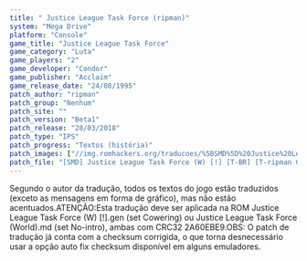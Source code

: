 ```yaml
---
title: " Justice League Task Force (ripman)"
system: "Mega Drive"
platform: "Console"
game_title: "Justice League Task Force"
game_category: "Luta"
game_players: "2"
game_developer: "Condor"
game_publisher: "Acclaim"
game_release_date: "24/08/1995"
patch_author: "ripman"
patch_group: "Nenhum"
patch_site: ""
patch_version: "Beta1"
patch_release: "28/03/2018"
patch_type: "IPS"
patch_progress: "Textos (história)"
patch_images: ["//img.romhackers.org/traducoes/%5BSMD%5D%20Justice%20League%20Task%20Force%20-%20ripman%20-%201.png","//img.romhackers.org/traducoes/%5BSMD%5D%20Justice%20League%20Task%20Force%20-%20ripman%20-%202.png","//img.romhackers.org/traducoes/%5BSMD%5D%20Justice%20League%20Task%20Force%20-%20ripman%20-%203.png"]
patch_file: "[SMD] Justice League Task Force (W) [!] [T-BR] [T-ripman G-Nenhum] [V-Beta1 A-2018].7z"
---
```

Segundo o autor da tradução, todos os textos do jogo estão traduzidos (exceto as mensagens em forma de gráfico), mas não estão acentuados.ATENÇÃO:Esta tradução deve ser aplicada na ROM Justice League Task Force (W) [!].gen (set Cowering) ou Justice League Task Force (World).md (set No-intro), ambas com CRC32 2A60EBE9.OBS: O patch de tradução já conta com a checksum corrigida, o que torna desnecessário usar a opção auto fix checksum disponível em alguns emuladores.